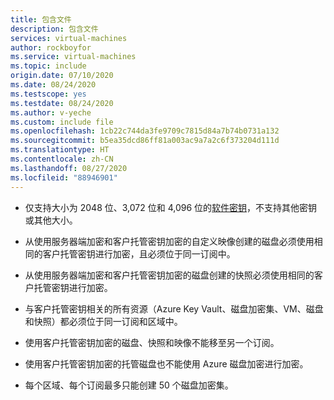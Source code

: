 ```yaml
---
title: 包含文件
description: 包含文件
services: virtual-machines
author: rockboyfor
ms.service: virtual-machines
ms.topic: include
origin.date: 07/10/2020
ms.date: 08/24/2020
ms.testscope: yes
ms.testdate: 08/24/2020
ms.author: v-yeche
ms.custom: include file
ms.openlocfilehash: 1cb22c744da3fe9709c7815d84a7b74b0731a132
ms.sourcegitcommit: b5ea35dcd86ff81a003ac9a7a2c6f373204d111d
ms.translationtype: HT
ms.contentlocale: zh-CN
ms.lasthandoff: 08/27/2020
ms.locfileid: "88946901"
---
```

<!--Verify Successfully-->
- 仅支持大小为 2048 位、3,072 位和 4,096 位的[软件密钥](../articles/key-vault/keys/about-keys.md)，不支持其他密钥或其他大小。

    <!--Not Available on and HSM RSA keys-->
    <!--Not Available on - [HSM](../articles/key-vault/keys/hsm-protected-keys.md) keys require the **premium** tier of Azure Key vaults.-->
    
- 从使用服务器端加密和客户托管密钥加密的自定义映像创建的磁盘必须使用相同的客户托管密钥进行加密，且必须位于同一订阅中。
- 从使用服务器端加密和客户托管密钥加密的磁盘创建的快照必须使用相同的客户托管密钥进行加密。
- 与客户托管密钥相关的所有资源（Azure Key Vault、磁盘加密集、VM、磁盘和快照）都必须位于同一订阅和区域中。
- 使用客户托管密钥加密的磁盘、快照和映像不能移至另一个订阅。
- 使用客户托管密钥加密的托管磁盘也不能使用 Azure 磁盘加密进行加密。
- 每个区域、每个订阅最多只能创建 50 个磁盘加密集。

<!--Not Available on [Preview: Use customer-managed keys for encrypting images](../image-version-encryption.md)-->
<!-- Update_Description: new article about virtual machines managed disks customer managed keys restrictions -->
<!--NEW.date: 08/10/2020-->

